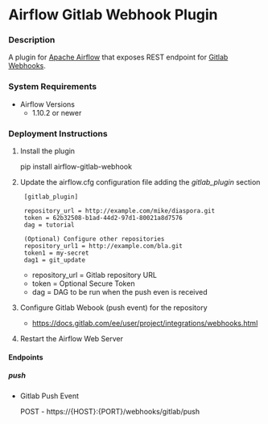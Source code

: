 # Airflow Gitlab Webhook Plugin

### Description

A plugin for [Apache Airflow](https://github.com/apache/airflow) that exposes REST endpoint for [Gitlab Webhooks](https://docs.gitlab.com/ee/user/project/integrations/webhooks.html).

### System Requirements

* Airflow Versions
    * 1.10.2 or newer

### Deployment Instructions

1. Install the plugin

    pip install airflow-gitlab-webhook

2. Update the airflow.cfg configuration file adding the *gitlab_plugin* section

        [gitlab_plugin]
        
        repository_url = http://example.com/mike/diaspora.git
        token = 62b32508-b1ad-44d2-97d1-80021a8d7576
        dag = tutorial
        
        (Optional) Configure other repositories
        repository_url1 = http://example.com/bla.git
        token1 = my-secret
        dag1 = git_update

    * repository_url = Gitlab repository URL
    * token = Optional Secure Token
    * dag = DAG to be run when the push even is received
 
3. Configure Gitlab Webook (push event) for the repository

    * https://docs.gitlab.com/ee/user/project/integrations/webhooks.html
 
4. Restart the Airflow Web Server

#### Endpoints

##### push

  * Gitlab Push Event
  
    POST - https://{HOST}:{PORT}/webhooks/gitlab/push

